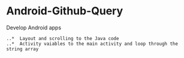 # Android-Github-Query
Develop Android apps
````
..*  Layout and scrolling to the Java code
..*  Activity vaiables to the main activity and loop through the string array
````
